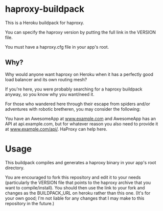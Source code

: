 # haproxy-buildpack

This is a Heroku buildpack for haproxy.

You can specify the haproxy version by putting the full link in the VERSION file.

You must have a haproxy.cfg file in your app's root.

## Why?

Why would anyone want haproxy on Heroku when it has a perfectly good load balancer and its own routing mesh?

If you're here, you were probably searching for a haproxy buildpack anyway, so you know why you want/need it.

For those who wandered here through their escape from spiders and/or adventures with robotic bretheren, you may consider the following:

You have an AwesomeApp at www.example.com and AwesomeApp has an API at api.example.com, but for whatever reason you also need to provide it at www.example.com/api/. HaProxy can help here.

# Usage

This buildpack compiles and generates a haproxy binary in your app's root directory.

You are encouraged to fork this repository and edit it to your needs (particularly the VERSION file that points to the haproxy archive that you want to compile/install). You should then use the link to your fork and changes as the BUILDPACK_URL on heroku rather than this one. (It's for your own good; I'm not liable for any changes that I may make to this repository in the future.)
